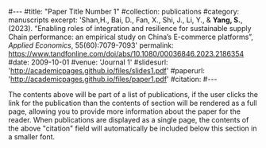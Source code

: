 #---
#title: "Paper Title Number 1"
#collection: publications
#category: manuscripts
excerpt: 'Shan,H., Bai, D., Fan, X., Shi, J., Li, Y., & **Yang, S.**,(2023). “Enabling roles of integration and resilience for sustainable supply Chain performance: an empirical study on China’s E-commerce platforms”, <i>Applied Economics</i>, 55(60):7079-7093'
permalink: https://www.tandfonline.com/doi/abs/10.1080/00036846.2023.2186354
#date: 2009-10-01
#venue: 'Journal 1'
#slidesurl: 'http://academicpages.github.io/files/slides1.pdf'
#paperurl: 'http://academicpages.github.io/files/paper1.pdf'
#citation: 
#---

The contents above will be part of a list of publications, if the user clicks the link for the publication than the contents of section will be rendered as a full page, allowing you to provide more information about the paper for the reader. When publications are displayed as a single page, the contents of the above "citation" field will automatically be included below this section in a smaller font.
